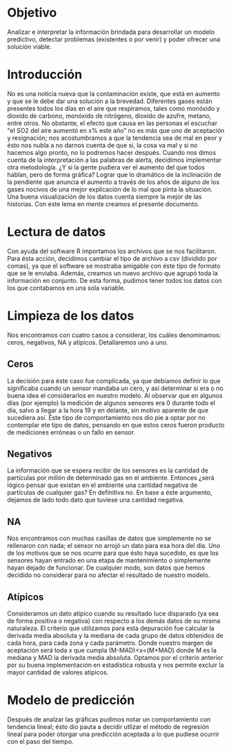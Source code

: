# Objetivo
Analizar e interpretar la información brindada para desarrollar un modelo predictivo, detectar problemas (existentes o por venir) y poder ofrecer una solución viable. 
# Introducción
No es una noticia nueva que la contaminación existe, que está en aumento y que se le debe dar una solución a la brevedad. Diferentes gases están presentes todos los días en el aire que respiramos, tales como monóxido y dioxido de carbono, monóxido de nitrógeno, dioxido de azufre, metano, entre otros.
No obstante, el efecto que causa en las personas el escuchar "el SO2 del aire aumentó en x% este año" no es más que uno de aceptación y resignación; nos acostumbramos a que la tendencia sea de mal en peor y ésto nos nubla a no darnos cuenta de que sí, la cosa va mal y si no hacemos algo pronto, no lo podremos hacer después.
Cuando nos dimos cuenta de la interpretación a las palabras de alerta, decidimos implementar otra metodología. ¿Y si la gente pudiera ver el aumento del que todos hablan, pero de forma gráfica? Lograr que lo dramático de la inclinación de la pendiente que anuncia el aumento a través de los años de alguno de los gases nocivos de una mejor explicación de lo mal que pinta la situación. 
Una buena visualización de los datos cuenta siempre la mejor de las historias.
Con este lema en mente creamos el presente documento.
# Lectura de datos
Con ayuda del software R importamos los archivos que se nos facilitaron. Para ésta acción, decidimos cambiar el tipo de archivo a csv (dividido por comas), ya que el software se mostraba amigable con éste tipo de formato que se le enviaba. Además, creamos un nuevo archivo que agrupó toda la información en conjunto. De esta forma, pudimos tener todos los datos con los que contabamos en una sola variable.
# Limpieza de los datos
Nos encontramos con cuatro casos a considerar, los cuáles denominamos: ceros, negativos, NA y atípicos. Detallaremos uno a uno. 
## Ceros 
La decisión para éste caso fue complicada, ya que debíamos definir lo que significaba cuando un sensor mandaba un cero, y así determinar si era o no buena idea el considerarlos en nuestro modelo.
Al observar que en algunos días (por ejemplo) la medición de algunos sensores era 0 durante todo el día, salvo a llegar a la hora 19 y en delante, sin motivo aparente de que sucediera así. Éste tipo de comportamiento nos dio pie a optar por no contemplar ete tipo de datos, pensando en que estos ceros fueron producto de mediciones erróneas o un fallo en sensor.
## Negativos
La información que se espera recibir de los sensores es la cantidad de partículas por millón de determinado gas en el ambiente. Entonces ¿será lógico pensar que existan en el ambiente una cantidad negativa de partículas de cualquier gas? En definitiva no. En base a éste argumento, dejamos de lado todo dato que tuviese una cantidad negativa.
## NA
Nos encontramos con muchas casillas de datos que simplemente no se rellenaron con nada; el sensor no arrojó un dato para esa hora del día. Uno de los motivos que se nos ocurre para que ésto haya sucedido, es que los sensores hayan entrado en una etapa de mantenimiento o simplemente hayan dejado de funcionar.
De cualquier modo, son datos que hemos decidido no considerar para no afectar el resultado de nuestro modelo.
## Atípicos
Consideramos un dato atípico cuando su resultado luce disparado (ya sea de forma positiva o negativa) con respecto a los demás datos de su misma naturaleza.
El criterio que utilizamos para esta depuración fue calcular la derivada media absoluta y la mediana de cada grupo de datos obtenidos de cada hora, para cada zona y cada parámetro. Donde nuestro margen de aceptación será toda x que cumpla (M-MAD)<x<(M+MAD) donde M es la mediana y MAD la derivada media absoluta.
Optamos por el criterio anterior por su buena implementación en estadística robusta y nos permite excluir la mayor cantidad de valores atípicos.
# Modelo de predicción
Después de analzar las gráficas pudimos notar un comportamiento con tendencia lineal; ésto dio pauta a decidir utlizar el método de regresión lineal para poder otorgar una predicción aceptada a lo que pudiese ocurrir con el paso del tiempo.

